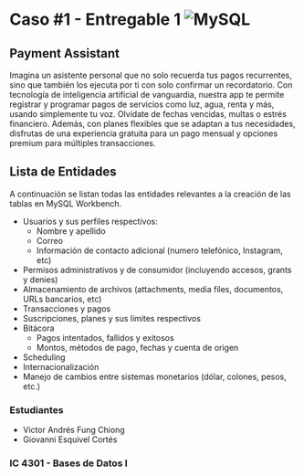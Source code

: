 # Caso #1 - Entregable 1 ![MySQL](https://img.shields.io/badge/MySQL-4479A1?style=for-the-badge&logo=mysql&logoColor=white)
## Payment Assistant
Imagina un asistente personal que no solo recuerda tus pagos recurrentes, sino que también los ejecuta por ti con solo confirmar un recordatorio. Con tecnología de inteligencia artificial de vanguardia, nuestra app te permite registrar y programar pagos de servicios como luz, agua, renta y más, usando simplemente tu voz. Olvídate de fechas vencidas, multas o estrés financiero. Además, con planes flexibles que se adaptan a tus necesidades, disfrutas de una experiencia gratuita para un pago mensual y opciones premium para múltiples transacciones.

## Lista de Entidades
A continuación se listan todas las entidades relevantes a la creación de las tablas en MySQL Workbench.
- Usuarios y sus perfiles respectivos:
    * Nombre y apellido
    * Correo
    * Información de contacto adicional (numero telefónico, Instagram, etc)
- Permisos administrativos y de consumidor (incluyendo accesos, grants y denies)
- Almacenamiento de archivos (attachments, media files, documentos, URLs bancarios, etc)
- Transacciones y pagos
- Suscripciones, planes y sus límites respectivos
- Bitácora
    * Pagos intentados, fallidos y exitosos
    * Montos, métodos de pago, fechas y cuenta de origen
- Scheduling
- Internacionalización
- Manejo de cambios entre sistemas monetarios (dólar, colones, pesos, etc.)

### Estudiantes
- Victor Andrés Fung Chiong
- Giovanni Esquivel Cortés
  
 ### IC 4301 - Bases de Datos I
